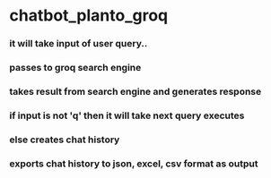 # chatbot_planto_groq

### it will take input of user query..

### passes to groq search engine

### takes result from search engine and generates response

### if input is not 'q'  then  it will take next query executes

### else creates chat history

### exports chat history to json, excel, csv format as output
